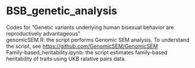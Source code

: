# BSB_genetic_analysis
Codes for "Genetic variants underlying human bisexual behavior are reproductively advantageous" \
genomicSEM.R: the script performs Genomic SEM analysis. To understand the script, see https://github.com/GenomicSEM/GenomicSEM \
Family-based_heritability.ipynb: the script estimates family-based heritability of traits using UKB ralative pairs data.
